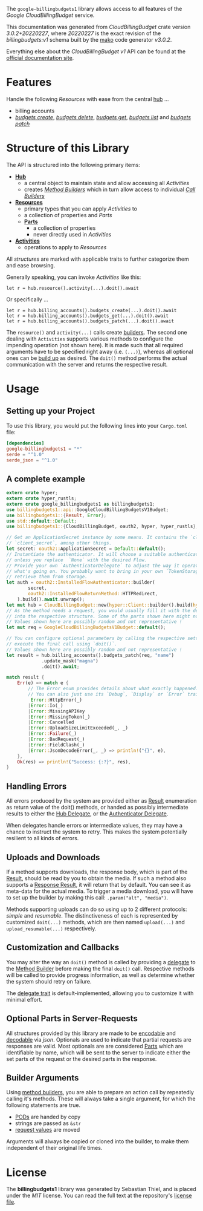 <!---
DO NOT EDIT !
This file was generated automatically from 'src/mako/api/README.md.mako'
DO NOT EDIT !
-->
The `google-billingbudgets1` library allows access to all features of the *Google CloudBillingBudget* service.

This documentation was generated from *CloudBillingBudget* crate version *3.0.2+20220227*, where *20220227* is the exact revision of the *billingbudgets:v1* schema built by the [mako](http://www.makotemplates.org/) code generator *v3.0.2*.

Everything else about the *CloudBillingBudget* *v1* API can be found at the
[official documentation site](https://cloud.google.com/billing/docs/how-to/budget-api-overview).
# Features

Handle the following *Resources* with ease from the central [hub](https://docs.rs/google-billingbudgets1/3.0.2+20220227/google_billingbudgets1/CloudBillingBudget) ... 

* billing accounts
 * [*budgets create*](https://docs.rs/google-billingbudgets1/3.0.2+20220227/google_billingbudgets1/api::BillingAccountBudgetCreateCall), [*budgets delete*](https://docs.rs/google-billingbudgets1/3.0.2+20220227/google_billingbudgets1/api::BillingAccountBudgetDeleteCall), [*budgets get*](https://docs.rs/google-billingbudgets1/3.0.2+20220227/google_billingbudgets1/api::BillingAccountBudgetGetCall), [*budgets list*](https://docs.rs/google-billingbudgets1/3.0.2+20220227/google_billingbudgets1/api::BillingAccountBudgetListCall) and [*budgets patch*](https://docs.rs/google-billingbudgets1/3.0.2+20220227/google_billingbudgets1/api::BillingAccountBudgetPatchCall)




# Structure of this Library

The API is structured into the following primary items:

* **[Hub](https://docs.rs/google-billingbudgets1/3.0.2+20220227/google_billingbudgets1/CloudBillingBudget)**
    * a central object to maintain state and allow accessing all *Activities*
    * creates [*Method Builders*](https://docs.rs/google-billingbudgets1/3.0.2+20220227/google_billingbudgets1/client::MethodsBuilder) which in turn
      allow access to individual [*Call Builders*](https://docs.rs/google-billingbudgets1/3.0.2+20220227/google_billingbudgets1/client::CallBuilder)
* **[Resources](https://docs.rs/google-billingbudgets1/3.0.2+20220227/google_billingbudgets1/client::Resource)**
    * primary types that you can apply *Activities* to
    * a collection of properties and *Parts*
    * **[Parts](https://docs.rs/google-billingbudgets1/3.0.2+20220227/google_billingbudgets1/client::Part)**
        * a collection of properties
        * never directly used in *Activities*
* **[Activities](https://docs.rs/google-billingbudgets1/3.0.2+20220227/google_billingbudgets1/client::CallBuilder)**
    * operations to apply to *Resources*

All *structures* are marked with applicable traits to further categorize them and ease browsing.

Generally speaking, you can invoke *Activities* like this:

```Rust,ignore
let r = hub.resource().activity(...).doit().await
```

Or specifically ...

```ignore
let r = hub.billing_accounts().budgets_create(...).doit().await
let r = hub.billing_accounts().budgets_get(...).doit().await
let r = hub.billing_accounts().budgets_patch(...).doit().await
```

The `resource()` and `activity(...)` calls create [builders][builder-pattern]. The second one dealing with `Activities` 
supports various methods to configure the impending operation (not shown here). It is made such that all required arguments have to be 
specified right away (i.e. `(...)`), whereas all optional ones can be [build up][builder-pattern] as desired.
The `doit()` method performs the actual communication with the server and returns the respective result.

# Usage

## Setting up your Project

To use this library, you would put the following lines into your `Cargo.toml` file:

```toml
[dependencies]
google-billingbudgets1 = "*"
serde = "^1.0"
serde_json = "^1.0"
```

## A complete example

```Rust
extern crate hyper;
extern crate hyper_rustls;
extern crate google_billingbudgets1 as billingbudgets1;
use billingbudgets1::api::GoogleCloudBillingBudgetsV1Budget;
use billingbudgets1::{Result, Error};
use std::default::Default;
use billingbudgets1::{CloudBillingBudget, oauth2, hyper, hyper_rustls};

// Get an ApplicationSecret instance by some means. It contains the `client_id` and 
// `client_secret`, among other things.
let secret: oauth2::ApplicationSecret = Default::default();
// Instantiate the authenticator. It will choose a suitable authentication flow for you, 
// unless you replace  `None` with the desired Flow.
// Provide your own `AuthenticatorDelegate` to adjust the way it operates and get feedback about 
// what's going on. You probably want to bring in your own `TokenStorage` to persist tokens and
// retrieve them from storage.
let auth = oauth2::InstalledFlowAuthenticator::builder(
        secret,
        oauth2::InstalledFlowReturnMethod::HTTPRedirect,
    ).build().await.unwrap();
let mut hub = CloudBillingBudget::new(hyper::Client::builder().build(hyper_rustls::HttpsConnector::with_native_roots().https_or_http().enable_http1().enable_http2().build()), auth);
// As the method needs a request, you would usually fill it with the desired information
// into the respective structure. Some of the parts shown here might not be applicable !
// Values shown here are possibly random and not representative !
let mut req = GoogleCloudBillingBudgetsV1Budget::default();

// You can configure optional parameters by calling the respective setters at will, and
// execute the final call using `doit()`.
// Values shown here are possibly random and not representative !
let result = hub.billing_accounts().budgets_patch(req, "name")
             .update_mask("magna")
             .doit().await;

match result {
    Err(e) => match e {
        // The Error enum provides details about what exactly happened.
        // You can also just use its `Debug`, `Display` or `Error` traits
         Error::HttpError(_)
        |Error::Io(_)
        |Error::MissingAPIKey
        |Error::MissingToken(_)
        |Error::Cancelled
        |Error::UploadSizeLimitExceeded(_, _)
        |Error::Failure(_)
        |Error::BadRequest(_)
        |Error::FieldClash(_)
        |Error::JsonDecodeError(_, _) => println!("{}", e),
    },
    Ok(res) => println!("Success: {:?}", res),
}

```
## Handling Errors

All errors produced by the system are provided either as [Result](https://docs.rs/google-billingbudgets1/3.0.2+20220227/google_billingbudgets1/client::Result) enumeration as return value of
the doit() methods, or handed as possibly intermediate results to either the 
[Hub Delegate](https://docs.rs/google-billingbudgets1/3.0.2+20220227/google_billingbudgets1/client::Delegate), or the [Authenticator Delegate](https://docs.rs/yup-oauth2/*/yup_oauth2/trait.AuthenticatorDelegate.html).

When delegates handle errors or intermediate values, they may have a chance to instruct the system to retry. This 
makes the system potentially resilient to all kinds of errors.

## Uploads and Downloads
If a method supports downloads, the response body, which is part of the [Result](https://docs.rs/google-billingbudgets1/3.0.2+20220227/google_billingbudgets1/client::Result), should be
read by you to obtain the media.
If such a method also supports a [Response Result](https://docs.rs/google-billingbudgets1/3.0.2+20220227/google_billingbudgets1/client::ResponseResult), it will return that by default.
You can see it as meta-data for the actual media. To trigger a media download, you will have to set up the builder by making
this call: `.param("alt", "media")`.

Methods supporting uploads can do so using up to 2 different protocols: 
*simple* and *resumable*. The distinctiveness of each is represented by customized 
`doit(...)` methods, which are then named `upload(...)` and `upload_resumable(...)` respectively.

## Customization and Callbacks

You may alter the way an `doit()` method is called by providing a [delegate](https://docs.rs/google-billingbudgets1/3.0.2+20220227/google_billingbudgets1/client::Delegate) to the 
[Method Builder](https://docs.rs/google-billingbudgets1/3.0.2+20220227/google_billingbudgets1/client::CallBuilder) before making the final `doit()` call. 
Respective methods will be called to provide progress information, as well as determine whether the system should 
retry on failure.

The [delegate trait](https://docs.rs/google-billingbudgets1/3.0.2+20220227/google_billingbudgets1/client::Delegate) is default-implemented, allowing you to customize it with minimal effort.

## Optional Parts in Server-Requests

All structures provided by this library are made to be [encodable](https://docs.rs/google-billingbudgets1/3.0.2+20220227/google_billingbudgets1/client::RequestValue) and 
[decodable](https://docs.rs/google-billingbudgets1/3.0.2+20220227/google_billingbudgets1/client::ResponseResult) via *json*. Optionals are used to indicate that partial requests are responses 
are valid.
Most optionals are are considered [Parts](https://docs.rs/google-billingbudgets1/3.0.2+20220227/google_billingbudgets1/client::Part) which are identifiable by name, which will be sent to 
the server to indicate either the set parts of the request or the desired parts in the response.

## Builder Arguments

Using [method builders](https://docs.rs/google-billingbudgets1/3.0.2+20220227/google_billingbudgets1/client::CallBuilder), you are able to prepare an action call by repeatedly calling it's methods.
These will always take a single argument, for which the following statements are true.

* [PODs][wiki-pod] are handed by copy
* strings are passed as `&str`
* [request values](https://docs.rs/google-billingbudgets1/3.0.2+20220227/google_billingbudgets1/client::RequestValue) are moved

Arguments will always be copied or cloned into the builder, to make them independent of their original life times.

[wiki-pod]: http://en.wikipedia.org/wiki/Plain_old_data_structure
[builder-pattern]: http://en.wikipedia.org/wiki/Builder_pattern
[google-go-api]: https://github.com/google/google-api-go-client

# License
The **billingbudgets1** library was generated by Sebastian Thiel, and is placed 
under the *MIT* license.
You can read the full text at the repository's [license file][repo-license].

[repo-license]: https://github.com/Byron/google-apis-rsblob/main/LICENSE.md
